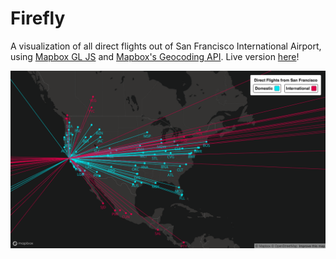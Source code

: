 # Firefly

A visualization of all direct flights out of San Francisco International Airport, using [Mapbox GL JS](https://github.com/mapbox/mapbox-gl-js) and [Mapbox's Geocoding API](https://www.mapbox.com/api-documentation/). Live version [here](https://djfletcher.github.io/Firefly/)!

![Map](./screenshots/map.png)

